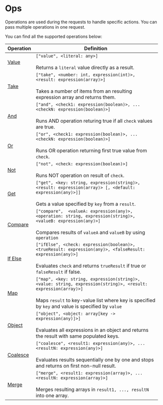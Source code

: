 # Ops

Operations are used during the requests to handle specific actions. You can pass multiple
operations in one request.

You can find all the supported operations below:


|     Operation         |     Definition |
|-----------------------|----------------|
| [Value](value.md)     | `["value", <literal: any>]` <br><br>  Returns a `literal` value directly as a result. |
| [Take](take.md)       | `["take", <number: int, expression(int)>, <result: expression(array)>]` <br><br> Takes a number of items from an resulting expression array and returns them. |
| [And](and.md)         | `["and", <check1: expression(boolean)>, ...<checkN: expression(boolean)>]` <br><br> Runs AND operation returing true if all `check` values are true. |
| [Or](or.md)           | `["or", <check1: expression(boolean)>, ...<checkN: expression(boolean)>]` <br><br> Runs OR operation returning first true value from `check`. |
| [Not](not.md)         | `["not", <check: expression(boolean)>]` <br><br> Runs NOT operation on result of `check`. |
| [Get](get.md)         | `["get", <key: string, expression(string)>, <result: expression(array)> [, <default: expression(any)>]]` <br><br> Gets a value specified by `key` from a `result`. |
| [Compare](compare.md) | `["compare",  <valueA: expression(any)>, <operation: string, expression(string)>, <valueB: expression(any)>]` <br><br>  Compares results of `valueA` and `valueB` by using `operation` |
| [If Else](ifelse.md) | `["ifElse", <check: expression(boolean)>, <trueResult: expression(any)>, <falseResult: expression(any)>]` <br><br>  Evaluates `check` and returns `trueResult` if true or `falseResult` if false. |
| [Map](map.md) | `["map", <key: string, expression(string)>, <value: string, expression(string)>, <result: expression(array)>]` <br><br>  Maps `result` to key-value list where key is specified by `key` and value is specified by `value` |
| [Object](object.md) | `["object", <object: array[key -> expression(any)]>]` <br><br>  Evaluates all expressions in an object and returns the result with same populated keys. |
| [Coalesce](coalesce.md) | `["coalesce", <result1: expression(any)>, ...<resultN: expression(any)>]` <br><br>  Evaluates results sequentially one by one and stops and returns on first non-null result. |
| [Merge](merge.md) | `["merge", <result1: expression(array)>, ...<resultN: expression(array)>]` <br><br>  Merges resulting arrays in `result1, ..., resultN` into one array. |